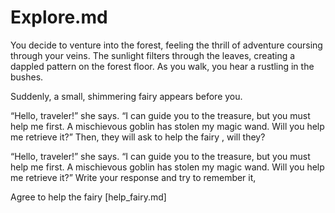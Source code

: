 # Explore.md

You decide to venture into the forest, feeling the thrill of adventure coursing through your veins. The sunlight filters through the leaves, creating a dappled pattern on the forest floor. As you walk, you hear a rustling in the bushes.

Suddenly, a small, shimmering fairy appears before you.


“Hello, traveler!” she says. “I can guide you to the treasure, but you must help me first. A mischievous goblin has stolen my magic wand. Will you help me retrieve it?”
Then, they will ask to help the fairy , will they?

“Hello, traveler!” she says. “I can guide you to the treasure, but you must help me first. A mischievous goblin has stolen my magic wand. Will you help me retrieve it?” Write your response and try to remember it,


Agree to help the fairy [help_fairy.md]

